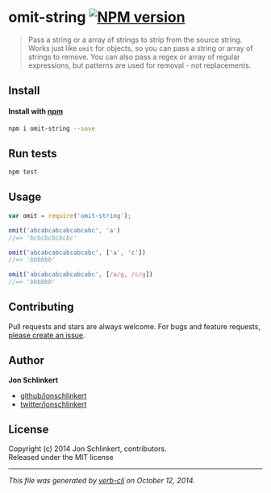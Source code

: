 # omit-string [![NPM version](https://badge.fury.io/js/omit-string.svg)](http://badge.fury.io/js/omit-string)

> Pass a string or a array of strings to strip from the source string. Works just like `omit` for objects, so you can pass a string or array of strings to remove. You can also pass a regex or array of regular expressions, but patterns are used for removal - not replacements.

## Install
#### Install with [npm](npmjs.org)

```bash
npm i omit-string --save
```

## Run tests

```bash
npm test
```

## Usage

```js
var omit = require('omit-string');

omit('abcabcabcabcabcabc', 'a')
//=> 'bcbcbcbcbcbc'

omit('abcabcabcabcabcabc', ['a', 'c'])
//=> 'bbbbbb'

omit('abcabcabcabcabcabc', [/a/g, /c/g])
//=> 'bbbbbb'
```

## Contributing
Pull requests and stars are always welcome. For bugs and feature requests, [please create an issue][issues].

## Author

**Jon Schlinkert**
 
+ [github/jonschlinkert](https://github.com/jonschlinkert)
+ [twitter/jonschlinkert](http://twitter.com/jonschlinkert) 

## License
Copyright (c) 2014 Jon Schlinkert, contributors.  
Released under the MIT license

***

_This file was generated by [verb-cli](https://github.com/assemble/verb-cli) on October 12, 2014._

[issues]: https://github.com/jonschlinkert/string-omit/issues